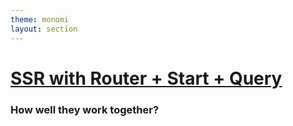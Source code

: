 ```yaml
---
theme: monomi
layout: section
---
```


# [SSR with Router + Start + Query](http://localhost:3000/communities)

### How well they work together?